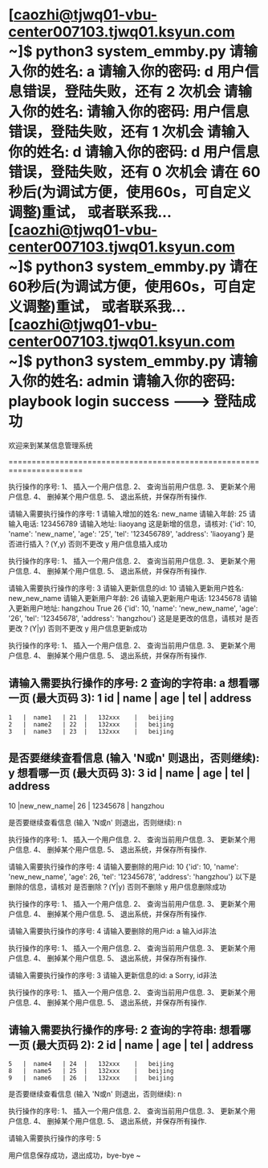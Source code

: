  [caozhi@tjwq01-vbu-center007103.tjwq01.ksyun.com ~]$ python3 system_emmby.py
  请输入你的姓名: a
  请输入你的密码: d
 用户信息错误，登陆失败，还有 2 次机会
  请输入你的姓名:
  请输入你的密码:
 用户信息错误，登陆失败，还有 1 次机会
  请输入你的姓名: d
  请输入你的密码: d
 用户信息错误，登陆失败，还有 0 次机会
 请在 60秒后(为调试方便，使用60s，可自定义调整)重试， 或者联系我...
 [caozhi@tjwq01-vbu-center007103.tjwq01.ksyun.com ~]$ python3 system_emmby.py
 请在 60秒后(为调试方便，使用60s，可自定义调整)重试， 或者联系我...
 [caozhi@tjwq01-vbu-center007103.tjwq01.ksyun.com ~]$ python3 system_emmby.py
  请输入你的姓名: admin
  请输入你的密码: playbook
  login success ---> 登陆成功
 ======================================================================

 欢迎来到某某信息管理系统

 ======================================================================

  执行操作的序号:
  1、 插入一个用户信息.
  2、 查询当前用户信息.
  3、 更新某个用户信息.
  4、 删掉某个用户信息.
  5、 退出系统，并保存所有操作.

 请输入需要执行操作的序号: 1
 请输入增加的姓名: new_name
 请输入年龄: 25
 请输入电话: 123456789
 请输入地址: liaoyang
 这是新增的信息，请核对:
 {'id': 10, 'name': 'new_name', 'age': '25', 'tel': '123456789', 'address': 'liaoyang'}
 是否进行插入？(Y,y) 否则不更改 y
 用户信息插入成功

  执行操作的序号:
  1、 插入一个用户信息.
  2、 查询当前用户信息.
  3、 更新某个用户信息.
  4、 删掉某个用户信息.
  5、 退出系统，并保存所有操作.

 请输入需要执行操作的序号: 3
 请输入更新信息的id: 10
 请输入更新用户姓名: new_new_name
 请输入更新用户年龄: 26
 请输入更新用户电话: 12345678
 请输入更新用户地址: hangzhou
 True
 26
 {'id': 10, 'name': 'new_new_name', 'age': '26', 'tel': '12345678', 'address': 'hangzhou'}
 这是是更改的信息，请核对 是否更改？(Y|y) 否则不更改 y
 用户信息更新成功

  执行操作的序号:
  1、 插入一个用户信息.
  2、 查询当前用户信息.
  3、 更新某个用户信息.
  4、 删掉某个用户信息.
  5、 退出系统，并保存所有操作.

 请输入需要执行操作的序号: 2
 查询的字符串: a
 想看哪一页 (最大页码 3): 1
   id   |   name   | age |     tel     |   address
 --------------------------------------------------------
    1   |  name1   | 21  |   132xxx    |   beijing
    2   |  name2   | 22  |   132xxx    |   beijing
    3   |  name3   | 23  |   132xxx    |   beijing

 是否要继续查看信息 (输入 'N或n' 则退出，否则继续): y
 想看哪一页 (最大页码 3): 3
   id   |   name   | age |     tel     |   address
 --------------------------------------------------------
   10   |new_new_name| 26  |  12345678   |  hangzhou

 是否要继续查看信息 (输入 'N或n' 则退出，否则继续): n

  执行操作的序号:
  1、 插入一个用户信息.
  2、 查询当前用户信息.
  3、 更新某个用户信息.
  4、 删掉某个用户信息.
  5、 退出系统，并保存所有操作.

 请输入需要执行操作的序号: 4
 请输入要删除的用户id: 10
 {'id': 10, 'name': 'new_new_name', 'age': 26, 'tel': '12345678', 'address': 'hangzhou'}
 以下是删除的信息，请核对 是否删除？(Y|y) 否则不删除 y
 用户信息删除成功

  执行操作的序号:
  1、 插入一个用户信息.
  2、 查询当前用户信息.
  3、 更新某个用户信息.
  4、 删掉某个用户信息.
  5、 退出系统，并保存所有操作.

 请输入需要执行操作的序号: 4
 请输入要删除的用户id: a
 输入id非法

  执行操作的序号:
  1、 插入一个用户信息.
  2、 查询当前用户信息.
  3、 更新某个用户信息.
  4、 删掉某个用户信息.
  5、 退出系统，并保存所有操作.

 请输入需要执行操作的序号: 3
 请输入更新信息的id: a
 Sorry, id非法

  执行操作的序号:
  1、 插入一个用户信息.
  2、 查询当前用户信息.
  3、 更新某个用户信息.
  4、 删掉某个用户信息.
  5、 退出系统，并保存所有操作.

 请输入需要执行操作的序号: 2
 查询的字符串:
 想看哪一页 (最大页码 2): 2
   id   |   name   | age |     tel     |   address
 --------------------------------------------------------
    5   |  name4   | 24  |   132xxx    |   beijing
    8   |  name5   | 25  |   132xxx    |   beijing
    9   |  name6   | 26  |   132xxx    |   beijing

 是否要继续查看信息 (输入 'N或n' 则退出，否则继续): n

  执行操作的序号:
  1、 插入一个用户信息.
  2、 查询当前用户信息.
  3、 更新某个用户信息.
  4、 删掉某个用户信息.
  5、 退出系统，并保存所有操作.

 请输入需要执行操作的序号: 5

 用户信息保存成功，退出成功，bye-bye ~
